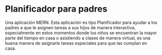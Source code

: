 # Planificador para padres
Una aplicación MERN.
Esta aplicación es tipo Planificador para ayudar a los padres a que le asignen tareas a sus hijos de manera interactiva, especialmente en estos momentos donde los niños se encuentran la mayor parte del tiempo en casa o asistiendo a clases de manera virtual, es una buena manera de asignarle tareas especiales para que las cumplan en casa.
